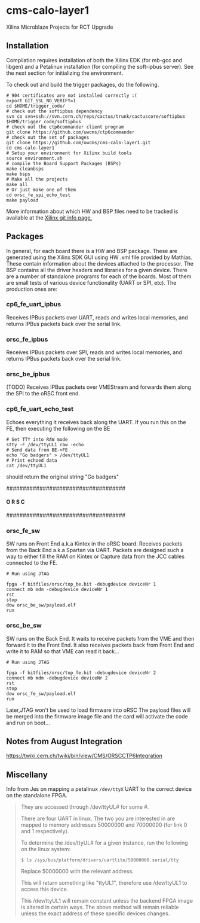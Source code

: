 cms-calo-layer1
===============

Xilinx Microblaze Projects for RCT Upgrade 

Installation
------------

Compilation requires installation of both the Xilinx EDK (for mb-gcc and libgen)
and a Petalinux installation (for compiling the soft-ipbus server).  See the
next section for initializing the environment.

To check out and build the trigger packages, do the following.

```shell
# 904 certificates are not installed correctly :(
export GIT_SSL_NO_VERIFY=1
cd $HOME/trigger_code/
# check out the softipbus dependency
svn co svn+ssh://svn.cern.ch/reps/cactus/trunk/cactuscore/softipbus $HOME/trigger_code/softipbus
# check out the ctp6commander client program
git clone https://github.com/uwcms/ctp6commander
# check out the set of packages
git clone https://github.com/uwcms/cms-calo-layer1.git
cd cms-calo-layer1
# Setup your environment for Xilinx build tools
source environment.sh
# compile the Board Support Packages (BSPs)
make cleanbsps
make bsps
# Make all the projects
make all
# Or just make one of them
cd orsc_fe_spi_echo_test 
make payload
```

More information about which HW and BSP files need to be tracked is available at the [Xilinx git info page.](http://www.xilinx.com/support/documentation/sw_manuals/xilinx14_4/SDK_Doc/reference/sdk_u_cvs.htm)


Packages
--------

In general, for each board there is a HW and BSP package.  These are generated
using the Xilinx SDK GUI using HW .xml file provided by Mathias.  These contain
information about the devices attached to the processor.  The BSP contains all
the driver headers and libraries for a given device.   There are a number of
standalone programs for each of the boards.   Most of them are small tests of
various device functionality (UART or SPI, etc).  The production ones are:

### cp6_fe_uart_ipbus ###

Receives IPBus packets over UART, reads and writes local memories, and returns
IPBus packets back over the serial link.

### orsc_fe_ipbus ###

Receives IPBus packets over SPI, reads and writes local memories, and returns
IPBus packets back over the serial link.

### orsc_be_ipbus ###

(TODO) Receives IPBus packets over VMEStream and forwards them along the SPI to
the oRSC front end.

### cp6_fe_uart_echo_test ###

Echoes everything it receives back along the UART. If you run this on the FE,
then executing the following on the BE
```
# Set TTY into RAW mode
stty -F /dev/ttyUL1 raw -echo
# Send data from BE->FE
echo "Go badgers" > /dev/ttyUL1
# Print echoed data
cat /dev/ttyUL1
```
should return the original string "Go badgers"


####################################
####  O R S C
####################################
### orsc_fe_sw ###

SW runs on Front End a.k.a Kintex in the oRSC board. Receives packets from the 
Back End a.k.a Spartan via UART. 
Packets are designed such a way to either fill the RAM on Kintex or 
Capture data from the JCC cables connected to the FE.

```shell
# Run using JTAG

fpga -f bitfiles/orsc/top_be.bit -debugdevice deviceNr 1
connect mb mdm -debugdevice deviceNr 1
rst
stop
dow orsc_be_sw/payload.elf
run

```

### orsc_be_sw ###

SW runs on the Back End. It waits to receive packets from the VME and
then forward it to the Front End. 
It also receives packets back from Front End and write it to RAM so that
VME can read it back...

```shell
# Run using JTAG

fpga -f bitfiles/orsc/top_fe.bit -debugdevice deviceNr 2
connect mb mdm -debugdevice deviceNr 2
rst
stop
dow orsc_fe_sw/payload.elf
run

```

Later,JTAG won't be used to load firmware into oRSC
The payload files will be merged into the firmware image file
and the card will activate the code and run on boot...

#### 


Notes from August Integration
-----------------------------

https://twiki.cern.ch/twiki/bin/view/CMS/ORSCCTP6Integration

Miscellany
----------

Info from Jes on mapping a petalinux ``/dev/ttyX`` UART to the correct device on
the standalone FPGA.

> They are accessed through /dev/ttyUL# for some #.
> 
> There are four UART in linux.  The two you are interested in are mapped to
> memory addresses 50000000 and 70000000 (for link 0 and 1 respectively).
> 
> To determine the /dev/ttyUL# for a given instance, run the following on
> the linux system:
> 
> ``$ ls /sys/bus/platform/drivers/uartlite/50000000.serial/tty``
> 
> Replace 50000000 with the relevant address.
> 
> This will return something like "ttyUL1", therefore use /dev/ttyUL1 to
> access this device.
> 
> This /dev/ttyUL1 will remain constant unless the backend FPGA image is
> altered in certain ways.  The above method will remain reliable unless the
> exact address of these specific devices changes.
